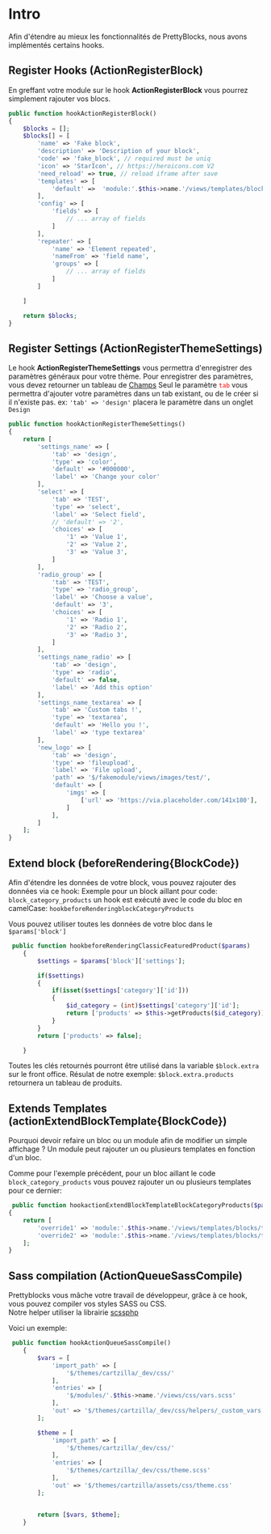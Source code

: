 # Intro
Afin d'étendre au mieux les fonctionnalités de PrettyBlocks, nous avons implémentés
certains hooks. 

## Register Hooks (ActionRegisterBlock)

En greffant votre module sur le hook **ActionRegisterBlock** vous pourrez simplement rajouter vos blocs. 

```php
public function hookActionRegisterBlock()
{
    $blocks = [];
    $blocks[] = [
        'name' => 'Fake block',
        'description' => 'Description of your block',
        'code' => 'fake_block', // required must be uniq
        'icon' => 'StarIcon', // https://heroicons.com V2
        'need_reload' => true, // reload iframe after save
        'templates' => [
            'default' =>  'module:'.$this->name.'/views/templates/block/default.tpl'
        ],
        'config' => [
            'fields' => [
                // ... array of fields
            ]
        ],
        'repeater' => [
            'name' => 'Element repeated',
            'nameFrom' => 'field name',
            'groups' => [
                // ... array of fields
            ]
        ]

    ]

    return $blocks;
}
```

## Register Settings (ActionRegisterThemeSettings)

Le hook **ActionRegisterThemeSettings** vous permettra d'enregistrer des paramètres généraux pour votre thème. 
Pour enregistrer des paramètres, vous devez retourner un tableau de [Champs](/get-started/fields-available) 
Seul le paramètre <code style="color:red">tab</code> vous permettra d'ajouter votre paramètres dans un tab existant, ou de le créer si il n'existe pas. 
ex: ` 'tab' => 'design' ` placera le paramètre dans un onglet `Design`
```php
public function hookActionRegisterThemeSettings()
{
    return [
        'settings_name' => [
            'tab' => 'design',
            'type' => 'color',
            'default' => '#000000',
            'label' => 'Change your color'
        ],
        'select' => [
            'tab' => 'TEST',
            'type' => 'select',
            'label' => 'Select field', 
            // 'default' => '2',
            'choices' => [
                '1' => 'Value 1',
                '2' => 'Value 2',
                '3' => 'Value 3',
            ]
        ],
        'radio_group' => [
            'tab' => 'TEST',
            'type' => 'radio_group',
            'label' => 'Choose a value', 
            'default' => '3',
            'choices' => [
                '1' => 'Radio 1',
                '2' => 'Radio 2',
                '3' => 'Radio 3',
            ]
        ],
        'settings_name_radio' => [
            'tab' => 'design',
            'type' => 'radio',
            'default' => false,
            'label' => 'Add this option'
        ],
        'settings_name_textarea' => [
            'tab' => 'Custom tabs !',
            'type' => 'textarea',
            'default' => 'Hello you !',
            'label' => 'type textarea'
        ],
        'new_logo' => [
            'tab' => 'design',
            'type' => 'fileupload',
            'label' => 'File upload',
            'path' => '$/fakemodule/views/images/test/',
            'default' => [
                'imgs' => [
                    ['url' => 'https://via.placeholder.com/141x180'],
                ]
            ],
        ]
    ];
}
```


## Extend block (beforeRendering{BlockCode})

Afin d'étendre les données de votre block, vous pouvez rajouter des données via ce hook: 
Exemple pour un block aillant pour code: `block_category_products`
un hook est exécuté avec le code du bloc en camelCase:  `hookbeforeRenderingblockCategoryProducts`

Vous pouvez utiliser toutes les données de votre bloc dans le `$params['block']`
```php 
 public function hookbeforeRenderingClassicFeaturedProduct($params)
    {
        $settings = $params['block']['settings'];

        if($settings)
        {
            if(isset($settings['category']['id']))
            {
                $id_category = (int)$settings['category']['id'];
                return ['products' => $this->getProducts($id_category)];
            }
        }
        return ['products' => false];

    }

```

Toutes les clés retournés pourront être utilisé dans la variable `$block.extra` sur le front office. 
Résulat de notre exemple: `$block.extra.products` retournera un tableau de produits. 


## Extends Templates (actionExtendBlockTemplate{BlockCode})

Pourquoi devoir refaire un bloc ou un module afin de modifier un simple affichage ? 
Un module peut rajouter un ou plusieurs templates en fonction d'un bloc. 

Comme pour l'exemple précédent, pour un bloc aillant le code `block_category_products`
vous pouvez rajouter un ou plusieurs templates pour ce dernier: 

```php
 public function hookactionExtendBlockTemplateBlockCategoryProducts($params)
{
    return [
        'override1' => 'module:'.$this->name.'/views/templates/blocks/template1.tpl',
        'override2' => 'module:'.$this->name.'/views/templates/blocks/template2.tpl',
    ];
}
```

## Sass compilation (ActionQueueSassCompile)

Prettyblocks vous mâche votre travail de développeur, grâce à ce hook, vous pouvez
compiler vos styles SASS ou CSS. <br> 
Notre helper utiliser la librairie [scssphp](https://scssphp.github.io/scssphp/)

Voici un exemple: 

```php
 public function hookActionQueueSassCompile()
    {
        $vars = [
            'import_path' => [
                '$/themes/cartzilla/_dev/css/'
            ],
            'entries' => [
                '$/modules/'.$this->name.'/views/css/vars.scss'
            ],
            'out' => '$/themes/cartzilla/_dev/css/helpers/_custom_vars.scss'
        ];

        $theme = [
            'import_path' => [
                '$/themes/cartzilla/_dev/css/'
            ],
            'entries' => [
                '$/themes/cartzilla/_dev/css/theme.scss'
            ],
            'out' => '$/themes/cartzilla/assets/css/theme.css'
        ];


        return [$vars, $theme];
    }
```